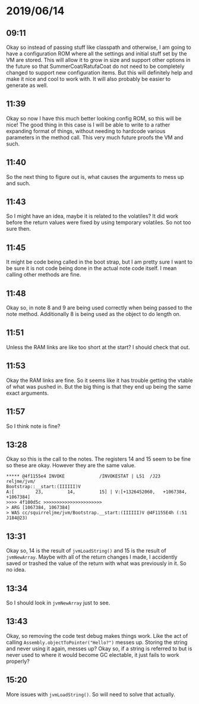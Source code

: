 # 2019/06/14

## 09:11

Okay so instead of passing stuff like classpath and otherwise, I am going to
have a configuration ROM where all the settings and initial stuff set by the
VM are stored. This will allow it to grow in size and support other options in
the future so that SummerCoat/RatufaCoat do not need to be completely changed
to support new configuration items. But this will definitely help and make it
nice and cool to work with. It will also probably be easier to generate as
well.

## 11:39

Okay so now I have this much better looking config ROM, so this will be nice!
The good thing in this case is I will be able to write to a rather expanding
format of things, without needing to hardcode various parameters in the method
call. This very much future proofs the VM and such.

## 11:40

So the next thing to figure out is, what causes the arguments to mess up and
such.

## 11:43

So I might have an idea, maybe it is related to the volatiles? It did work
before the return values were fixed by using temporary volatiles. So not too
sure then.

## 11:45

It might be code being called in the boot strap, but I am pretty sure I want
to be sure it is not code being done in the actual note code itself. I mean
calling other methods are fine.

## 11:48

Okay so, in note 8 and 9 are being used correctly when being passed to the
note method. Additionally 8 is being used as the object to do length on.

## 11:51

Unless the RAM links are like too short at the start? I should check that out.

## 11:53

Okay the RAM links are fine. So it seems like it has trouble getting the
vtable of what was pushed in. But the big thing is that they end up being the
same exact arguments.

## 11:57

So I think note is fine?

## 13:28

Okay so this is the call to the notes. The registers 14 and 15 seem to be fine
so these are okay. However they are the same value.

	***** @4f1155e4 INVOKE             /INVOKESTAT | L51  /J23  reljme/jvm/
	Bootstrap::__start:(IIIIII)V
	A:[        23,         14,         15] | V:[+1326452060,   +1067384,
	+1067384]
	>>>> 4f100d5c >>>>>>>>>>>>>>>>>>>>>>
	> ARG [1067384, 1067384]
	> WAS cc/squirreljme/jvm/Bootstrap.__start:(IIIIII)V @4F1155E4h (:51
	J184@23)

## 13:31

Okay so, 14 is the result of `jvmLoadString()` and 15 is the result of
`jvmNewArray`. Maybe with all of the return changes I made, I accidently saved
or trashed the value of the return with what was previously in it. So no idea.

## 13:34

So I should look in `jvmNewArray` just to see.

## 13:43

Okay, so removing the code test debug makes things work. Like the act of
calling `Assembly.objectToPointer("Hello?")` messes up. Storing the string and
never using it again, messes up? Okay so, if a string is referred to but is
never used to where it would become GC electable, it just fails to work
properly?

## 15:20

More issues with `jvmLoadString()`. So will need to solve that actually.
